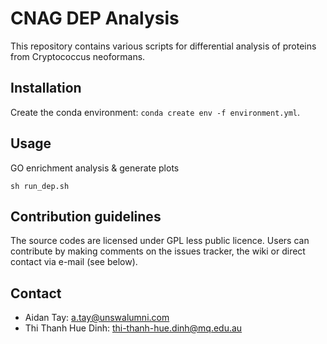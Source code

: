# CNAG DEP Analysis

This repository contains various scripts for differential analysis of proteins from Cryptococcus neoformans.

## Installation ## 

Create the conda environment: `conda create env -f environment.yml`.

## Usage ##

GO enrichment analysis & generate plots
```
sh run_dep.sh
```

## Contribution guidelines ##

The source codes are licensed under GPL less public licence. Users can contribute by making comments on the issues tracker, the wiki or direct contact via e-mail (see below).

## Contact ##

* Aidan Tay: a.tay@unswalumni.com
* Thi Thanh Hue Dinh: thi-thanh-hue.dinh@mq.edu.au

